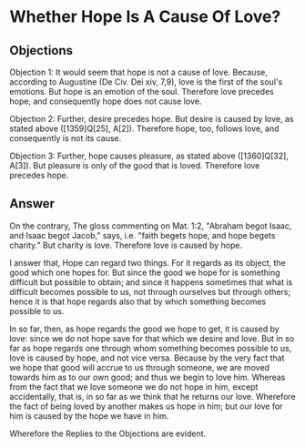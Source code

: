# Whether Hope Is A Cause Of Love?

## Objections

Objection 1: It would seem that hope is not a cause of love. Because, according to Augustine (De Civ. Dei xiv, 7,9), love is the first of the soul's emotions. But hope is an emotion of the soul. Therefore love precedes hope, and consequently hope does not cause love.

Objection 2: Further, desire precedes hope. But desire is caused by love, as stated above ([1359]Q[25], A[2]). Therefore hope, too, follows love, and consequently is not its cause.

Objection 3: Further, hope causes pleasure, as stated above ([1360]Q[32], A[3]). But pleasure is only of the good that is loved. Therefore love precedes hope.

## Answer

On the contrary, The gloss commenting on Mat. 1:2, "Abraham begot Isaac, and Isaac begot Jacob," says, i.e. "faith begets hope, and hope begets charity." But charity is love. Therefore love is caused by hope.

I answer that, Hope can regard two things. For it regards as its object, the good which one hopes for. But since the good we hope for is something difficult but possible to obtain; and since it happens sometimes that what is difficult becomes possible to us, not through ourselves but through others; hence it is that hope regards also that by which something becomes possible to us.

In so far, then, as hope regards the good we hope to get, it is caused by love: since we do not hope save for that which we desire and love. But in so far as hope regards one through whom something becomes possible to us, love is caused by hope, and not vice versa. Because by the very fact that we hope that good will accrue to us through someone, we are moved towards him as to our own good; and thus we begin to love him. Whereas from the fact that we love someone we do not hope in him, except accidentally, that is, in so far as we think that he returns our love. Wherefore the fact of being loved by another makes us hope in him; but our love for him is caused by the hope we have in him.

Wherefore the Replies to the Objections are evident.